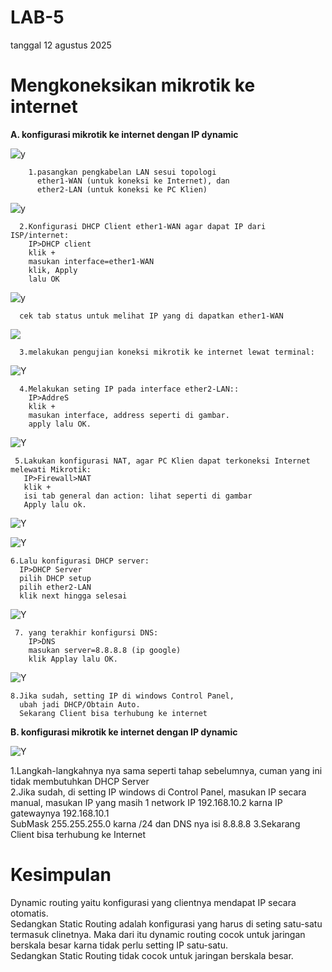 # LAB-5
tanggal 12 agustus 2025 
# Mengkoneksikan mikrotik ke internet  
**A. konfigurasi mikrotik ke internet dengan IP dynamic**
  
![y](TOPOLOGIdym.PNG)

        1.pasangkan pengkabelan LAN sesui topologi 
          ether1-WAN (untuk koneksi ke Internet), dan
          ether2-LAN (untuk koneksi ke PC Klien)

![y](LAB.PNG)

      2.Konfigurasi DHCP Client ether1-WAN agar dapat IP dari ISP/internet:
        IP>DHCP client
        klik +
        masukan interface=ether1-WAN  
        klik, Apply   
        lalu OK  

![y](LAB1.PNG)

      cek tab status untuk melihat IP yang di dapatkan ether1-WAN  

![](LAB2.PNG)

      3.melakukan pengujian koneksi mikrotik ke internet lewat terminal:  

![Y](LAB3.PNG)

      4.Melakukan seting IP pada interface ether2-LAN::  
        IP>AddreS  
        klik +   
        masukan interface, address seperti di gambar.  
        apply lalu OK. 
     
![Y](LAB4.PNG) 

     5.Lakukan konfigurasi NAT, agar PC Klien dapat terkoneksi Internet melewati Mikrotik:  
       IP>Firewall>NAT  
       klik +  
       isi tab general dan action: lihat seperti di gambar  
       Apply lalu ok.

![Y](LAB5.PNG)

![Y](LAB5.1.PNG)


    6.Lalu konfigurasi DHCP server:  
      IP>DHCP Server  
      pilih DHCP setup   
      pilih ether2-LAN   
      klik next hingga selesai  

![Y](LAB7.PNG)

     7. yang terakhir konfigursi DNS:  
        IP>DNS   
        masukan server=8.8.8.8 (ip google)  
        klik Applay lalu OK.

![Y](labdns.PNG)

    8.Jika sudah, setting IP di windows Control Panel,  
      ubah jadi DHCP/Obtain Auto.  
      Sekarang Client bisa terhubung ke internet

**B. konfigurasi mikrotik ke internet dengan IP dynamic**

![Y](TOPOLOGIttci.PNG)

1.Langkah-langkahnya nya sama seperti tahap sebelumnya, cuman yang ini tidak membutuhkan DHCP Server  
2.Jika sudah, di setting IP windows di Control Panel, masukan IP secara manual, 
  masukan IP yang masih 1 network IP 192.168.10.2 karna IP gatewaynya 192.168.10.1  
  SubMask 255.255.255.0 karna /24 dan DNS nya isi 8.8.8.8
3.Sekarang Client bisa terhubung ke Internet

# Kesimpulan
Dynamic routing yaitu konfigurasi yang clientnya mendapat IP secara otomatis.  
Sedangkan Static Routing adalah konfigurasi yang harus di seting satu-satu termasuk clinetnya.
Maka dari itu dynamic routing cocok untuk jaringan berskala besar karna tidak perlu setting IP satu-satu.  
Sedangkan Static Routing tidak cocok untuk jaringan berskala besar.



